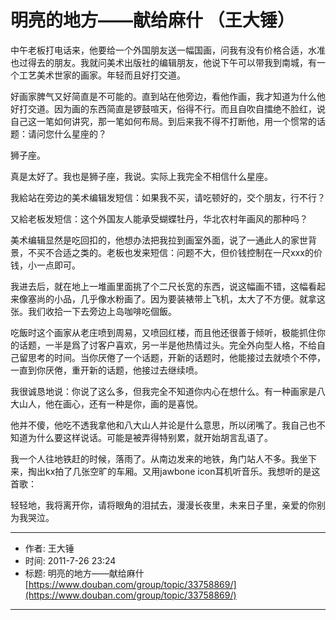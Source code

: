 # 明亮的地方——献给麻什 （王大锤）

中午老板打电话来，他要给一个外国朋友送一幅国画，问我有没有价格合适，水准也过得去的朋友。我就问美术出版社的编辑朋友，他说下午可以带我到南城，有一个工艺美术世家的画家。年轻而且好打交道。

好画家脾气又好简直是不可能的。直到站在他旁边，看他作画，我才知道为什么他好打交道。因为画的东西简直是锣鼓喧天，俗得不行。而且自吹自擂绝不脸红，说自己这一笔如何讲究，那一笔如何布局。到后来我不得不打断他，用一个惯常的话题：请问您什么星座的？

狮子座。

真是太好了。我也是狮子座，我说。实际上我完全不相信什么星座。

我給站在旁边的美术编辑发短信：如果我不买，请吃顿好的，交个朋友，行不行？

又給老板发短信：这个外国友人能承受蝴蝶牡丹，华北农村年画风的那种吗？

美术编辑显然是吃回扣的，他想办法把我拉到画室外面，说了一通此人的家世背景，不买不合适之类的。老板也发来短信：问题不大，但价钱控制在一尺xxx的价钱，小一点即可。

我进去后，就在地上一堆画里面挑了个二尺长宽的东西，说这幅画不错，这幅看起来像塞尚的小品，几乎像水粉画了。因为要装裱带上飞机，太大了不方便。就拿这张。我们收拾一下去旁边上岛咖啡吃個飯。

吃飯时这个画家从老庄喷到周易，又喷回红楼，而且他还很善于倾听，极能抓住你的话题，一半是爲了讨客户喜欢，另一半是他热情过头。完全外向型人格，不给自己留思考的时间。当你厌倦了一个话题，开新的话题时，他能接过去就喷个不停，一直到你厌倦，重开新的话题，他接过去继续喷。

我很诚恳地说：你说了这么多，但我完全不知道你内心在想什么。有一种画家是八大山人，他在画心，还有一种是你，画的是喜悦。

他并不傻，他吃不透我拿他和八大山人并论是什么意思，所以闭嘴了。我自己也不知道为什么要这样说话。可能是被弄得特别累，就开始胡言乱语了。

我一个人往地铁赶的时候，落雨了。从南边发来的地铁，角门站人不多。我坐下来，掏出kx拍了几张空旷的车厢。又用jawbone icon耳机听音乐。我想听的是这首歌：

轻轻地，我将离开你，请将眼角的泪拭去，漫漫长夜里，未来日子里，亲爱的你别为我哭泣。


----
- 作者: 王大锤
- 时间: 2011-7-26 23:24
- 标题: 明亮的地方——献给麻什 [https://www.douban.com/group/topic/33758869/](https://www.douban.com/group/topic/33758869/)
----